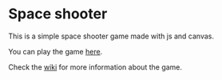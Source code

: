 # Space shooter

This is a simple space shooter game made with js and canvas.

You can play the game [here](https://wallegame.github.io/spaceshooter).

Check the [wiki](https://github.com/wallegame/spaceshooter/wiki) for more information about the game.
